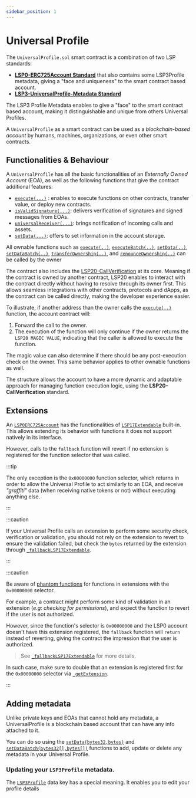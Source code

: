 ```yaml
---
sidebar_position: 1
---
```


# Universal Profile

The `UniversalProfile.sol` smart contract is a combination of two LSP standards:

- **[LSP0-ERC725Account Standard](/standards/accounts/lsp0-erc725account)** that also contains some LSP3Profile metadata, giving a "face and uniqueness" to the smart contract based account.
- **[LSP3-UniversalProfile-Metadata Standard](https://github.com/lukso-network/LIPs/blob/main/LSPs/LSP-3-UniversalProfile-Metadata.md)**

The LSP3 Profile Metadata enables to give a "face" to the smart contract based account, making it distinguishable and unique from others Universal Profiles.

A `UniversalProfile` as a smart contract can be used as a _blockchain-based account_ by humans, machines, organizations, or even other smart contracts.

## Functionalities & Behaviour

A `UniversalProfile` has all the basic functionalities of an _Externally Owned Account_ (EOA), as well as the following functions that give the contract additional features:

- [`execute(...)`](#execute) : enables to execute functions on other contracts, transfer value, or deploy new contracts.
- [`isValidSignature(...)`](#isvalidsignature): delivers verification of signatures and signed messages from EOAs.
- [`universalReceiver(...)`](#universalreceiver): brings notification of incoming calls and assets.
- [`setData(...)`](#setdata): offers to set information in the account storage.

All ownable functions such as [`execute(..)`](../contracts/UniversalProfile.md#execute), [`executeBatch(..)`](../contracts/UniversalProfile.md#executebatch), [`setData(..)`](../contracts/UniversalProfile.md#setdata), [`setDataBatch(..)`](../contracts/UniversalProfile.md#setdatabatch), [`transferOwnership(..)`](../contracts/UniversalProfile.md#transferownership), and [`renounceOwnership(..)`](../contracts/UniversalProfile.md#renounceownership) can be called by the owner

The contract also includes the [LSP20-CallVerification](/standards/accounts/lsp0-erc725account.md#lsp20---call-verification) at its core. Meaning if the contract is owned by another contract, LSP20 enables to interact with the contract directly without having to resolve through its owner first. This allows seamless integrations with other contracts, protocols and dApps, as the contract can be called directly, making the developer experience easier.

To illustrate, if another address than the owner calls the [`execute(..)`](../contracts/UniversalProfile.md#execute) function, the account contract will:

1. Forward the call to the owner.
2. The execution of the function will only continue if the owner returns the `LSP20 MAGIC VALUE`, indicating that the caller is allowed to execute the function.

The magic value can also determine if there should be any post-execution check on the owner. This same behavior applies to other ownable functions as well.

The structure allows the account to have a more dynamic and adaptable approach for managing function execution logic, using the **LSP20-CallVerification** standard.

## Extensions

An [`LSP0ERC725Account`](../contracts/LSP0ERC725Account/LSP0ERC725Account.md) has the functionalities of [`LSP17Extendable`](../contracts/LSP17ContractExtension/LSP17Extendable.md) built-in. This allows extending its behavior with functions it does not support natively in its interface.

However, calls to the `fallback` function will revert if no extension is registered for the function selector that was called.

:::tip

The only exception is the `0x00000000` function selector, which returns in order to allow the Universal Profile to act similarly to an EOA, and receive _"graffiti"_ data (when receiving native tokens or not) without executing anything else.

:::

:::caution

If your Universal Profile calls an extension to perform some security check, verification or validation, you should not rely on the extension to revert to ensure
the validation failed, but check the `bytes` returned by the extension through [`_fallbackLSP17Extendable`](../contracts/LSP17ContractExtension/LSP17Extendable.md#_fallbacklsp17extendable).

:::

:::caution

Be aware of [phantom functions](https://media.dedaub.com/phantom-functions-and-the-billion-dollar-no-op-c56f062ae49f) for functions in extensions with the `0x00000000` selector.

For example, a contract might perform some kind of validation in an extension (_e.g: checking for permissions_), and expect the function to revert if the user is not authorized.

However, since the function's selector is `0x00000000` and the LSP0 account doesn't have this extension registered, the `fallback` function will `return` instead of reverting, giving the contract the impression that the user is authorized.

> See [`_fallbackLSP17Extendable`](../contracts/LSP17ContractExtension/LSP17Extendable.md#_fallbacklsp17extendable) for more details.

In such case, make sure to double that an extension is registered first for the `0x00000000` selector via [`_getExtension`](../contracts/LSP17ContractExtension/LSP17Extendable.md#_getextension).

:::

## Adding metadata

Unlike private keys and EOAs that cannot hold any metadata, a UniversalProfile is a blockchain based account that can have any info attached to it.

You can do so using the [`setData(bytes32,bytes)`](../contracts/UniversalProfile.md#setdata) and [`setDataBatch(bytes32[],bytes[])`](../contracts/UniversalProfile.md#setdatabatch) functions to add, update or delete any metadata in your Universal Profile.

### Updating your `LSP3Profile` metadata.

The [`LSP3Profile`](/standards/metadata/lsp3-profile-metadata.md#lsp3profile) data key has a special meaning. It enables you to edit your profile details
